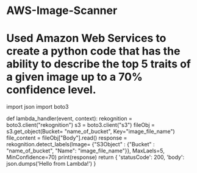 # AWS-Image-Scanner
# Used Amazon Web Services to create a python code that has the ability to describe the top 5 traits of a given image up to a 70% confidence level.

import json
import boto3

def lambda_handler(event, context):
    rekognition = boto3.client("rekognition")
    s3 = boto3.client("s3")
    fileObj = s3.get_object(Bucket= "name_of_bucket", Key="image_file_name")
    file_content = fileObj["Body"].read()
    response = rekognition.detect_labels(Image= {"S3Object" : {"Bucket" : "name_of_bucket", "Name": "image_file_name"}}, MaxLaels=5, MinConfidence=70)
    print(response)
    return {
        'statusCode': 200,
        'body': json.dumps('Hello from Lambda!')
    }

